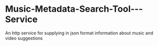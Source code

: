 Music-Metadata-Search-Tool---Service
====================================

An http service for supplying in json format information about music and video suggestions
